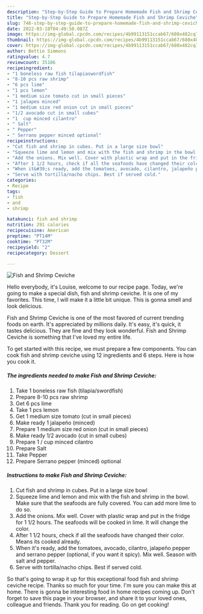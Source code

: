 ```yaml
---
description: "Step-by-Step Guide to Prepare Homemade Fish and Shrimp Ceviche"
title: "Step-by-Step Guide to Prepare Homemade Fish and Shrimp Ceviche"
slug: 746-step-by-step-guide-to-prepare-homemade-fish-and-shrimp-ceviche
date: 2022-03-18T04:49:58.087Z
image: https://img-global.cpcdn.com/recipes/4b99113151ccab67/680x482cq70/fish-and-shrimp-ceviche-recipe-main-photo.jpg
thumbnail: https://img-global.cpcdn.com/recipes/4b99113151ccab67/680x482cq70/fish-and-shrimp-ceviche-recipe-main-photo.jpg
cover: https://img-global.cpcdn.com/recipes/4b99113151ccab67/680x482cq70/fish-and-shrimp-ceviche-recipe-main-photo.jpg
author: Bettie Simmons
ratingvalue: 4.7
reviewcount: 35186
recipeingredient:
- "1 boneless raw fish tilapiaswordfish"
- "8-10 pcs raw shrimp"
- "6 pcs lime"
- "1 pcs lemon"
- "1 medium size tomato cut in small pieces"
- "1 jalapeo minced"
- "1 medium size red onion cut in small pieces"
- "1/2 avocado cut in small cubes"
- "1  cup minced cilantro"
- " Salt"
- " Pepper"
- " Serrano pepper minced optional"
recipeinstructions:
- "Cut fish and shrimp in cubes. Put in a large size bowl"
- "Squeeze lime and lemon and mix with the fish and shrimp in the bowl. Make sure that the seafoods are fully covered. You can add more lime to do so."
- "Add the onions. Mix well. Cover with plastic wrap and put in the fridge for 1 1/2 hours. The seafoods will be cooked in lime. It will change the color."
- "After 1 1/2 hours, check if all the seafoods have changed their color. Means its cooked already."
- "When it&#39;s ready, add the tomatoes, avocado, cilantro, jalapeño pepper and serrano pepper (optional, if you want it spicy). Mix well. Season with salt and pepper."
- "Serve with tortilla/nacho chips. Best if served cold."
categories:
- Recipe
tags:
- fish
- and
- shrimp

katakunci: fish and shrimp 
nutrition: 291 calories
recipecuisine: American
preptime: "PT14M"
cooktime: "PT32M"
recipeyield: "2"
recipecategory: Dessert

---
```



![Fish and Shrimp Ceviche](https://img-global.cpcdn.com/recipes/4b99113151ccab67/680x482cq70/fish-and-shrimp-ceviche-recipe-main-photo.jpg)

Hello everybody, it's Louise, welcome to our recipe page. Today, we're going to make a special dish, fish and shrimp ceviche. It is one of my favorites. This time, I will make it a little bit unique. This is gonna smell and look delicious.



Fish and Shrimp Ceviche is one of the most favored of current trending foods on earth. It's appreciated by millions daily. It's easy, it's quick, it tastes delicious. They are fine and they look wonderful. Fish and Shrimp Ceviche is something that I've loved my entire life.


To get started with this recipe, we must prepare a few components. You can cook fish and shrimp ceviche using 12 ingredients and 6 steps. Here is how you cook it.

<!--inarticleads1-->

##### The ingredients needed to make Fish and Shrimp Ceviche:

1. Take 1 boneless raw fish (tilapia/swordfish)
1. Prepare 8-10 pcs raw shrimp
1. Get 6 pcs lime
1. Take 1 pcs lemon
1. Get 1 medium size tomato (cut in small pieces)
1. Make ready 1 jalapeño (minced)
1. Prepare 1 medium size red onion (cut in small pieces)
1. Make ready 1/2 avocado (cut in small cubes)
1. Prepare 1 / cup minced cilantro
1. Prepare  Salt
1. Take  Pepper
1. Prepare  Serrano pepper (minced) optional




<!--inarticleads2-->

##### Instructions to make Fish and Shrimp Ceviche:

1. Cut fish and shrimp in cubes. Put in a large size bowl
1. Squeeze lime and lemon and mix with the fish and shrimp in the bowl. Make sure that the seafoods are fully covered. You can add more lime to do so.
1. Add the onions. Mix well. Cover with plastic wrap and put in the fridge for 1 1/2 hours. The seafoods will be cooked in lime. It will change the color.
1. After 1 1/2 hours, check if all the seafoods have changed their color. Means its cooked already.
1. When it&#39;s ready, add the tomatoes, avocado, cilantro, jalapeño pepper and serrano pepper (optional, if you want it spicy). Mix well. Season with salt and pepper.
1. Serve with tortilla/nacho chips. Best if served cold.




So that's going to wrap it up for this exceptional food fish and shrimp ceviche recipe. Thanks so much for your time. I'm sure you can make this at home. There is gonna be interesting food in home recipes coming up. Don't forget to save this page in your browser, and share it to your loved ones, colleague and friends. Thank you for reading. Go on get cooking!
